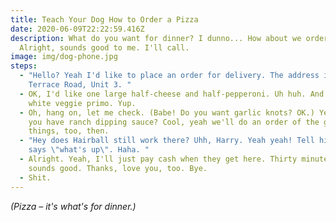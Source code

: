 ```yaml
---
title: Teach Your Dog How to Order a Pizza
date: 2020-06-09T22:22:59.416Z
description: What do you want for dinner? I dunno... How about we order a pizza?
  Alright, sounds good to me. I'll call.
image: img/dog-phone.jpg
steps:
  - "Hello? Yeah I'd like to place an order for delivery. The address is 31
    Terrace Road, Unit 3. "
  - OK, I'd like one large half-cheese and half-pepperoni. Uh huh. And one large
    white veggie primo. Yup.
  - Oh, hang on, let me check. (Babe! Do you want garlic knots? OK.) Yeah, do
    you have ranch dipping sauce? Cool, yeah we'll do an order of the garlic
    things, too, then.
  - "Hey does Hairball still work there? Uhh, Harry. Yeah yeah! Tell him Ben
    says \"what's up\". Haha. "
  - Alright. Yeah, I'll just pay cash when they get here. Thirty minutes? Cool,
    sounds good. Thanks, love you, too. Bye.
  - Shit.
---
```

*(Pizza – it's what's for dinner.)*
